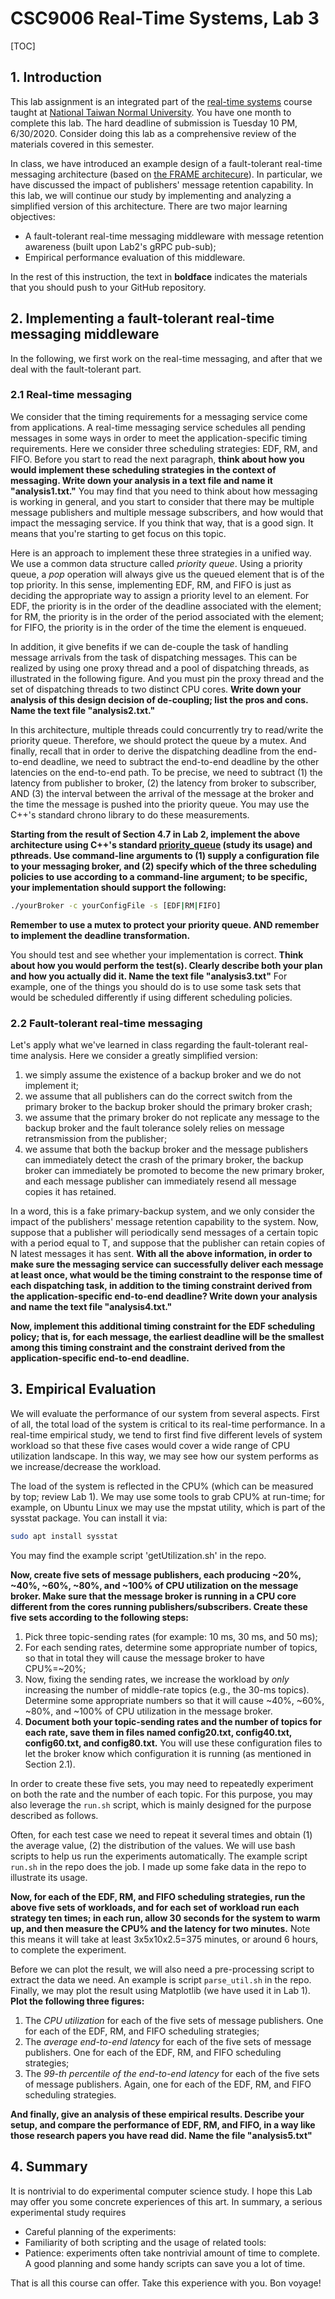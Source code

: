 # CSC9006 Real-Time Systems, Lab 3

[TOC]

## 1. Introduction

This lab assignment is an integrated part of the [real-time systems](https://wangc86.github.io/csc9006/) course taught at [National Taiwan Normal University](https://www.ntnu.edu.tw/). You have one month to complete this lab. The hard deadline of submission is Tuesday 10 PM, 6/30/2020. Consider doing this lab as a comprehensive review of the materials covered in this semester. 

In class, we have introduced an example design of a fault-tolerant real-time messaging architecture (based on [the FRAME architecure](https://ieeexplore.ieee.org/abstract/document/8884849)). In particular, we have discussed the impact of publishers' message retention capability. In this lab, we will continue our study by implementing and analyzing a simplified version of this architecture. There are two major learning objectives:

* A fault-tolerant real-time messaging middleware with message retention awareness (built upon Lab2's gRPC pub-sub);
* Empirical performance evaluation of this middleware.


In the rest of this instruction, the text in **boldface** indicates the materials that you should push to your GitHub repository.


## 2. Implementing a fault-tolerant real-time messaging middleware

In the following, we first work on the real-time messaging, and after that we deal with the fault-tolerant part.

### 2.1 Real-time messaging

We consider that the timing requirements for a messaging service come from applications. A real-time messaging service schedules all pending messages in some ways in order to meet the application-specific timing requirements. Here we consider three scheduling strategies: EDF, RM, and FIFO. Before you start to read the next paragraph, **think about how you would implement these scheduling strategies in the context of messaging. Write down your analysis in a text file and name it "analysis1.txt."** You may find that you need to think about how messaging is working in general, and you start to consider that there may be multiple message publishers and multiple message subscribers, and how would that impact the messaging service. If you think that way, that is a good sign. It means that you're starting to get focus on this topic.

Here is an approach to implement these three strategies in a unified way. We use a common data structure called _priority queue_. Using a priority queue, a _pop_ operation will always give us the queued element that is of the top priority. In this sense, implementing EDF, RM, and FIFO is just as deciding the appropriate way to assign a priority level to an element. For EDF, the priority is in the order of the deadline associated with the element; for RM, the priority is in the order of the period associated with the element; for FIFO, the priority is in the order of the time the element is enqueued.

In addition, it give benefits if we can de-couple the task of handling message arrivals from the task of dispatching messages. This can be realized by using one proxy thread and a pool of dispatching threads, as illustrated in the following figure. And you must pin the proxy thread and the set of dispatching threads to two distinct CPU cores. **Write down your analysis of this design decision of de-coupling; list the pros and cons. Name the text file "analysis2.txt."**

In this architecture, multiple threads could concurrently try to read/write the priority queue. Therefore, we should protect the queue by a mutex. And finally, recall that in order to derive the dispatching deadline from the end-to-end deadline, we need to subtract the end-to-end deadline by the other latencies on the end-to-end path. To be precise, we need to subtract (1) the latency from publisher to broker, (2) the latency from broker to subscriber, AND (3) the interval between the arrival of the message at the broker and the time the message is pushed into the priority queue. You may use the C++'s standard chrono library to do these measurements.

**Starting from the result of Section 4.7 in Lab 2, implement the above architecture using C++'s standard [priority_queue](http://www.cplusplus.com/reference/queue/priority_queue/) (study its usage) and pthreads. Use command-line arguments to (1) supply a configuration file to your messaging broker, and (2) specify which of the three scheduling policies to use according to a command-line argument; to be specific, your implementation should support the following:**

```bash
./yourBroker -c yourConfigFile -s [EDF|RM|FIFO]
```

**Remember to use a mutex to protect your priority queue. AND remember to implement the deadline transformation.**

You should test and see whether your implementation is correct. **Think about how you would perform the test(s). Clearly describe both your plan and how you actually did it. Name the text file "analysis3.txt"** For example, one of the things you should do is to use some task sets that would be scheduled differently if using different scheduling policies.

### 2.2 Fault-tolerant real-time messaging

Let's apply what we've learned in class regarding the fault-tolerant real-time analysis. Here we consider a greatly simplified version:
1. we simply assume the existence of a backup broker and we do not implement it;
2. we assume that all publishers can do the correct switch from the primary broker to the backup broker should the primary broker crash;
3. we assume that the primary broker do not replicate any message to the backup broker and the fault tolerance solely relies on message retransmission from the publisher;
4. we assume that both the backup broker and the message publishers can immediately detect the crash of the primary broker, the backup broker can immediately be promoted to become the new primary broker, and each message publisher can immediately resend all message copies it has retained.

In a word, this is a fake primary-backup system, and we only consider the impact of the publishers' message retention capability to the system. Now, suppose that a publisher will periodically send messages of a certain topic with a period equal to T, and suppose that the publisher can retain copies of N latest messages it has sent. **With all the above information, in order to make sure the messaging service can successfully deliver each message at least once, what would be the timing constraint to the response time of each dispatching task, in addition to the timing constraint derived from the application-specific end-to-end deadline? Write down your analysis and name the text file "analysis4.txt."**

**Now, implement this additional timing constraint for the EDF scheduling policy; that is, for each message, the earliest deadline will be the smallest among this timing constraint and the constraint derived from the application-specific end-to-end deadline.**

## 3. Empirical Evaluation 

We will evaluate the performance of our system from several aspects. First of all, the total load of the system is critical to its real-time performance. In a real-time empirical study, we tend to first find five different levels of system workload so that these five cases would cover a wide range of CPU utilization landscape. In this way, we may see how our system performs as we increase/decrease the workload. 

The load of the system is reflected in the CPU% (which can be measured by top; review Lab 1). We may use some tools to grab CPU% at run-time; for example, on Ubuntu Linux we may use the mpstat utility, which is part of the sysstat package. You can install it via:

```bash
sudo apt install sysstat
```

You may find the example script 'getUtilization.sh' in the repo.

**Now, create five sets of message publishers,  each producing ~20%, ~40%, ~60%, ~80%, and ~100% of CPU utilization on the message broker. Make sure that the message broker is running in a CPU core different from the cores running publishers/subscribers. Create these five sets according to the following steps:**

1. Pick three topic-sending rates (for example: 10 ms, 30 ms, and 50 ms);
2. For each sending rates, determine some appropriate number of topics, so that in total they will cause the message broker to have CPU%=~20%;
3. Now, fixing the sending rates, we increase the workload by _only_ increasing the number of middle-rate topics (e.g., the 30-ms topics). Determine some appropriate numbers so that it will cause ~40%, ~60%, ~80%, and ~100% of CPU utilization in the message broker.
4. **Document both your topic-sending rates and the number of topics for each rate, save them in files named config20.txt, config40.txt, config60.txt, and config80.txt.** You will use these configuration files to let the broker know which configuration it is running (as mentioned in Section 2.1).

In order to create these five sets, you may need to repeatedly experiment on both the rate and the number of each topic. For this purpose, you may also leverage the `run.sh` script, which is mainly designed for the purpose described as follows.

Often, for each test case we need to repeat it several times and obtain (1) the average value, (2) the distribution of the values. We will use bash scripts to help us run the experiments automatically. The example script `run.sh` in the repo does the job. I made up some fake data in the repo to illustrate its usage.

**Now, for each of the EDF, RM, and FIFO scheduling strategies, run the above five sets of workloads, and for each set of workload run each strategy ten times; in each run, allow 30 seconds for the system to warm up, and then measure the CPU% and the latency for two minutes.** Note this means it will take at least 3x5x10x2.5=375 minutes, or around 6 hours, to complete the experiment.

Before we can plot the result, we will also need a pre-processing script to extract the data we need. An example is script `parse_util.sh` in the repo. Finally, we may plot the result using Matplotlib (we have used it in Lab 1). **Plot the following three figures:**

1. The _CPU utilization_ for each of the five sets of message publishers. One for each of the EDF, RM, and FIFO scheduling strategies;
2. The _average end-to-end latency_ for each of the five sets of message publishers. One for each of the EDF, RM, and FIFO scheduling strategies;
3. The _99-th percentile of the end-to-end latency_ for each of the five sets of message publishers. Again, one for each of the EDF, RM, and FIFO scheduling strategies.

**And finally, give an analysis of these empirical results. Describe your setup, and compare the performance of EDF, RM, and FIFO, in a way like those research papers you have read did. Name the file "analysis5.txt"**


## 4. Summary

It is nontrivial to do experimental computer science study. I hope this Lab may offer you some concrete experiences of this art. In summary, a serious experimental study requires
- Careful planning of the experiments:
- Familiarity of both scripting and the usage of related tools: 
- Patience: experiments often take nontrivial amount of time to complete. A good planning and some handy scripts can save you a lot of time.

That is all this course can offer. Take this experience with you. Bon voyage!
